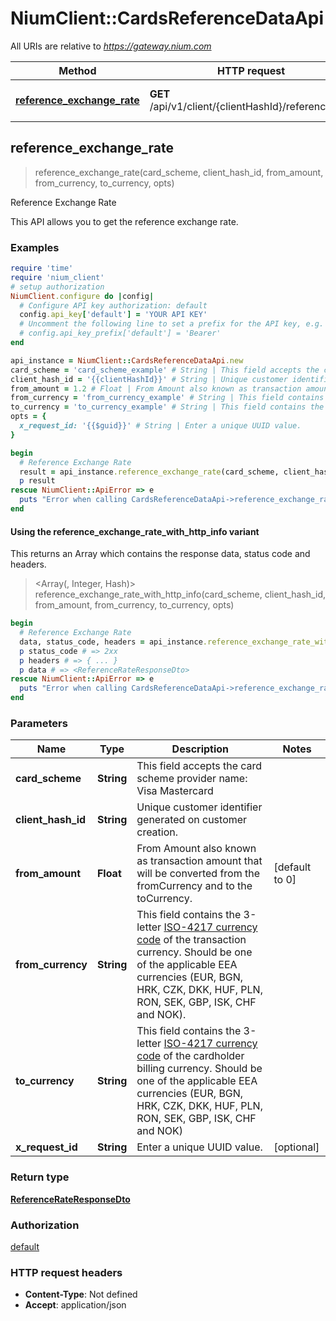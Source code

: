 # NiumClient::CardsReferenceDataApi

All URIs are relative to *https://gateway.nium.com*

| Method | HTTP request | Description |
| ------ | ------------ | ----------- |
| [**reference_exchange_rate**](CardsReferenceDataApi.md#reference_exchange_rate) | **GET** /api/v1/client/{clientHashId}/referenceRate | Reference Exchange Rate |


## reference_exchange_rate

> <ReferenceRateResponseDto> reference_exchange_rate(card_scheme, client_hash_id, from_amount, from_currency, to_currency, opts)

Reference Exchange Rate

This API allows you to get the reference exchange rate.

### Examples

```ruby
require 'time'
require 'nium_client'
# setup authorization
NiumClient.configure do |config|
  # Configure API key authorization: default
  config.api_key['default'] = 'YOUR API KEY'
  # Uncomment the following line to set a prefix for the API key, e.g. 'Bearer' (defaults to nil)
  # config.api_key_prefix['default'] = 'Bearer'
end

api_instance = NiumClient::CardsReferenceDataApi.new
card_scheme = 'card_scheme_example' # String | This field accepts the card scheme provider name: Visa Mastercard
client_hash_id = '{{clientHashId}}' # String | Unique customer identifier generated on customer creation.
from_amount = 1.2 # Float | From Amount also known as transaction amount that will be converted from the fromCurrency and to the toCurrency.
from_currency = 'from_currency_example' # String | This field contains the 3-letter [ISO-4217 currency code](doc:currency-and-country-codes) of the transaction currency. Should be one of the applicable EEA currencies (EUR, BGN, HRK, CZK, DKK, HUF, PLN, RON, SEK, GBP, ISK, CHF and NOK).
to_currency = 'to_currency_example' # String | This field contains the 3-letter [ISO-4217 currency code](doc:currency-and-country-codes) of the cardholder billing currency. Should be one of the applicable EEA currencies (EUR, BGN, HRK, CZK, DKK, HUF, PLN, RON, SEK, GBP, ISK, CHF and NOK)
opts = {
  x_request_id: '{{$guid}}' # String | Enter a unique UUID value.
}

begin
  # Reference Exchange Rate
  result = api_instance.reference_exchange_rate(card_scheme, client_hash_id, from_amount, from_currency, to_currency, opts)
  p result
rescue NiumClient::ApiError => e
  puts "Error when calling CardsReferenceDataApi->reference_exchange_rate: #{e}"
end
```

#### Using the reference_exchange_rate_with_http_info variant

This returns an Array which contains the response data, status code and headers.

> <Array(<ReferenceRateResponseDto>, Integer, Hash)> reference_exchange_rate_with_http_info(card_scheme, client_hash_id, from_amount, from_currency, to_currency, opts)

```ruby
begin
  # Reference Exchange Rate
  data, status_code, headers = api_instance.reference_exchange_rate_with_http_info(card_scheme, client_hash_id, from_amount, from_currency, to_currency, opts)
  p status_code # => 2xx
  p headers # => { ... }
  p data # => <ReferenceRateResponseDto>
rescue NiumClient::ApiError => e
  puts "Error when calling CardsReferenceDataApi->reference_exchange_rate_with_http_info: #{e}"
end
```

### Parameters

| Name | Type | Description | Notes |
| ---- | ---- | ----------- | ----- |
| **card_scheme** | **String** | This field accepts the card scheme provider name: Visa Mastercard |  |
| **client_hash_id** | **String** | Unique customer identifier generated on customer creation. |  |
| **from_amount** | **Float** | From Amount also known as transaction amount that will be converted from the fromCurrency and to the toCurrency. | [default to 0] |
| **from_currency** | **String** | This field contains the 3-letter [ISO-4217 currency code](doc:currency-and-country-codes) of the transaction currency. Should be one of the applicable EEA currencies (EUR, BGN, HRK, CZK, DKK, HUF, PLN, RON, SEK, GBP, ISK, CHF and NOK). |  |
| **to_currency** | **String** | This field contains the 3-letter [ISO-4217 currency code](doc:currency-and-country-codes) of the cardholder billing currency. Should be one of the applicable EEA currencies (EUR, BGN, HRK, CZK, DKK, HUF, PLN, RON, SEK, GBP, ISK, CHF and NOK) |  |
| **x_request_id** | **String** | Enter a unique UUID value. | [optional] |

### Return type

[**ReferenceRateResponseDto**](ReferenceRateResponseDto.md)

### Authorization

[default](../README.md#default)

### HTTP request headers

- **Content-Type**: Not defined
- **Accept**: application/json

